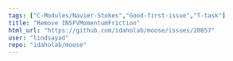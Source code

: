 ```yaml
---
tags: ["C-Modules/Navier-Stokes","Good-first-issue","T-task"]
title: "Remove INSFVMomentumFriction"
html_url: "https://github.com/idaholab/moose/issues/20857"
user: "lindsayad"
repo: "idaholab/moose"
---
```


